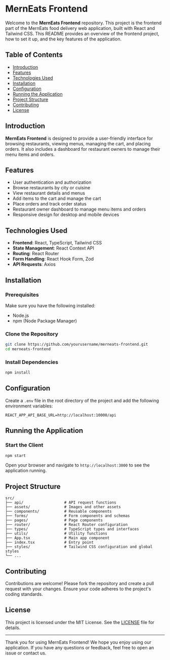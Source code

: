 # MernEats Frontend

Welcome to the **MernEats Frontend** repository. This project is the frontend part of the MernEats food delivery web application, built with React and Tailwind CSS. This README provides an overview of the frontend project, how to set it up, and the key features of the application.

## Table of Contents

- [Introduction](#introduction)
- [Features](#features)
- [Technologies Used](#technologies-used)
- [Installation](#installation)
- [Configuration](#configuration)
- [Running the Application](#running-the-application)
- [Project Structure](#project-structure)
- [Contributing](#contributing)
- [License](#license)

## Introduction

**MernEats Frontend** is designed to provide a user-friendly interface for browsing restaurants, viewing menus, managing the cart, and placing orders. It also includes a dashboard for restaurant owners to manage their menu items and orders.

## Features

- User authentication and authorization
- Browse restaurants by city or cuisine
- View restaurant details and menus
- Add items to the cart and manage the cart
- Place orders and track order status
- Restaurant owner dashboard to manage menu items and orders
- Responsive design for desktop and mobile devices

## Technologies Used

- **Frontend**: React, TypeScript, Tailwind CSS
- **State Management**: React Context API
- **Routing**: React Router
- **Form Handling**: React Hook Form, Zod
- **API Requests**: Axios

## Installation

### Prerequisites

Make sure you have the following installed:

- Node.js
- npm (Node Package Manager)

### Clone the Repository

```bash
git clone https://github.com/yourusername/merneats-frontend.git
cd merneats-frontend
```

### Install Dependencies

```bash
npm install
```

## Configuration

Create a `.env` file in the root directory of the project and add the following environment variables:

```env
REACT_APP_API_BASE_URL=http://localhost:10000/api
```

## Running the Application

### Start the Client

```bash
npm start
```

Open your browser and navigate to `http://localhost:3000` to see the application running.

## Project Structure

```plaintext
src/
├── api/                  # API request functions
├── assets/               # Images and other assets
├── components/           # Reusable components
├── forms/                # Form components and schemas
├── pages/                # Page components
├── router/               # React Router configuration
├── types/                # TypeScript types and interfaces
├── utils/                # Utility functions
├── App.tsx               # Main app component
├── index.tsx             # Entry point
├── styles/               # Tailwind CSS configuration and global styles
└── ...
```

## Contributing

Contributions are welcome! Please fork the repository and create a pull request with your changes. Ensure your code adheres to the project's coding standards.

## License

This project is licensed under the MIT License. See the [LICENSE](LICENSE) file for details.

---

Thank you for using MernEats Frontend! We hope you enjoy using our application. If you have any questions or feedback, feel free to open an issue or contact us.
